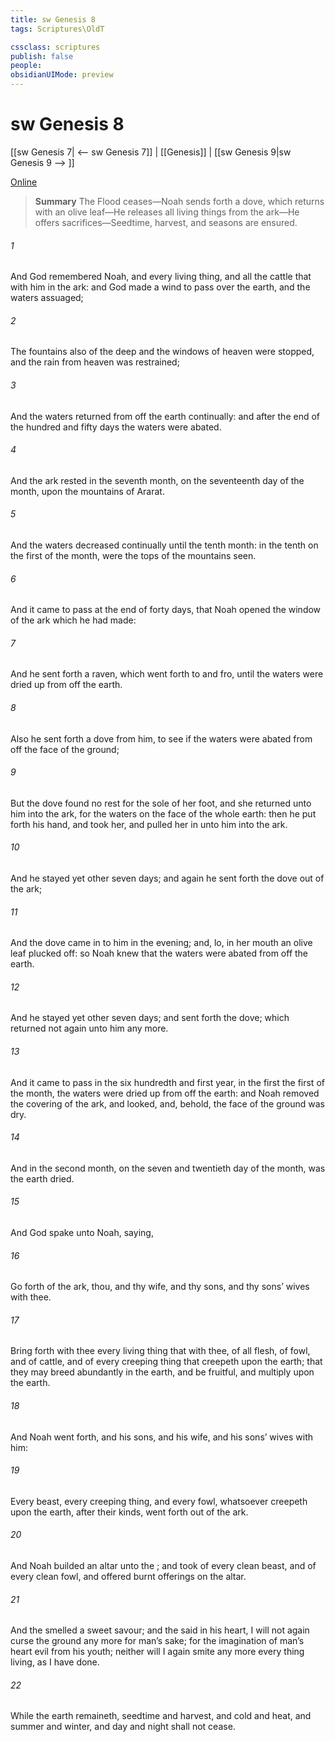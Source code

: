 ```yaml
---
title: sw Genesis 8
tags: Scriptures\OldT

cssclass: scriptures
publish: false
people:
obsidianUIMode: preview
---
```


# sw Genesis 8
[[sw Genesis 7| <-- sw Genesis 7]] | [[Genesis]] | [[sw Genesis 9|sw Genesis 9 --> ]]

[Online](https://churchofjesuschrist.org/study/scriptures/ot/gen/8?lang=eng)

> __Summary__
The Flood ceases—Noah sends forth a dove, which returns with an olive leaf—He releases all living things from the ark—He offers sacrifices—Seedtime, harvest, and seasons are ensured.

###### 1 
And God remembered Noah, and every living thing, and all the cattle that  with him in the ark: and God made a wind to pass over the earth, and the waters assuaged;

###### 2 
The fountains also of the deep and the windows of heaven were stopped, and the rain from heaven was restrained;

###### 3 
And the waters returned from off the earth continually: and after the end of the hundred and fifty days the waters were abated.

###### 4 
And the ark rested in the seventh month, on the seventeenth day of the month, upon the mountains of Ararat.

###### 5 
And the waters decreased continually until the tenth month: in the tenth  on the first  of the month, were the tops of the mountains seen.

###### 6 
And it came to pass at the end of forty days, that Noah opened the window of the ark which he had made:

###### 7 
And he sent forth a raven, which went forth to and fro, until the waters were dried up from off the earth.

###### 8 
Also he sent forth a dove from him, to see if the waters were abated from off the face of the ground;

###### 9 
But the dove found no rest for the sole of her foot, and she returned unto him into the ark, for the waters  on the face of the whole earth: then he put forth his hand, and took her, and pulled her in unto him into the ark.

###### 10 
And he stayed yet other seven days; and again he sent forth the dove out of the ark;

###### 11 
And the dove came in to him in the evening; and, lo, in her mouth  an olive leaf plucked off: so Noah knew that the waters were abated from off the earth.

###### 12 
And he stayed yet other seven days; and sent forth the dove; which returned not again unto him any more.

###### 13 
And it came to pass in the six hundredth and first year, in the first  the first  of the month, the waters were dried up from off the earth: and Noah removed the covering of the ark, and looked, and, behold, the face of the ground was dry.

###### 14 
And in the second month, on the seven and twentieth day of the month, was the earth dried.

###### 15 
And God spake unto Noah, saying,

###### 16 
Go forth of the ark, thou, and thy wife, and thy sons, and thy sons’ wives with thee.

###### 17 
Bring forth with thee every living thing that  with thee, of all flesh,  of fowl, and of cattle, and of every creeping thing that creepeth upon the earth; that they may breed abundantly in the earth, and be fruitful, and multiply upon the earth.

###### 18 
And Noah went forth, and his sons, and his wife, and his sons’ wives with him:

###### 19 
Every beast, every creeping thing, and every fowl,  whatsoever creepeth upon the earth, after their kinds, went forth out of the ark.

###### 20 
And Noah builded an altar unto the ; and took of every clean beast, and of every clean fowl, and offered burnt offerings on the altar.

###### 21 
And the  smelled a sweet savour; and the  said in his heart, I will not again curse the ground any more for man’s sake; for the imagination of man’s heart  evil from his youth; neither will I again smite any more every thing living, as I have done.

###### 22 
While the earth remaineth, seedtime and harvest, and cold and heat, and summer and winter, and day and night shall not cease.

